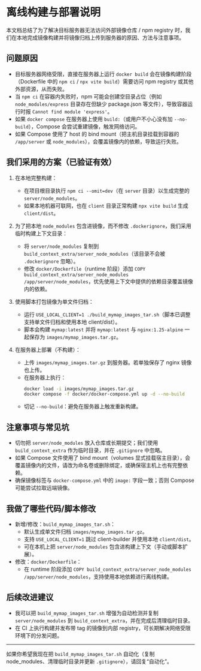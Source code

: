 # 离线构建与部署说明

本文档总结了为了解决目标服务器无法访问外部镜像仓库 / npm registry 时，我们在本地完成镜像构建并将镜像归档上传到服务器的原因、方法与注意事项。

## 问题原因

- 目标服务器网络受限，直接在服务器上运行 `docker build` 会在镜像构建阶段（Dockerfile 中的 `npm ci` / `npx vite build`）需要访问 npm registry 或其他外部资源，从而失败。
- 当 `npm ci` 在容器内失败时，npm 可能会创建空目录占位（例如 `node_modules/express` 目录存在但缺少 package.json 等文件），导致容器运行时报 `Cannot find module 'express'`。
- 如果 `docker compose` 在服务器上使用 `build:`（或用户不小心没有加 `--no-build`），Compose 会尝试重建镜像，触发网络访问。
- 如果 Compose 使用了 host 的 bind mount（把主机目录挂载到容器的 `/app/server` 或 `node_modules`），会覆盖镜像内的依赖，导致运行失败。

## 我们采用的方案（已验证有效）

1. 在本地完整构建：
   - 在项目根目录执行 `npm ci --omit=dev`（在 `server` 目录）以生成完整的 `server/node_modules`。
   - 如果本地机器可联网，也在 `client` 目录正常构建 `npx vite build` 生成 `client/dist`。

2. 为了把本地 `node_modules` 包含进镜像，而不修改 `.dockerignore`，我们采用临时构建上下文目录：
   - 将 `server/node_modules` 复制到 `build_context_extra/server_node_modules`（该目录不会被 `.dockerignore` 忽略）。
   - 修改 `docker/Dockerfile`（runtime 阶段）添加 `COPY build_context_extra/server_node_modules /app/server/node_modules`，优先使用上下文中提供的依赖目录覆盖镜像内的依赖。

3. 使用脚本打包镜像为单文件归档：
   - 运行 `USE_LOCAL_CLIENT=1 ./build_mymap_images_tar.sh`（脚本已调整支持单文件归档和使用本地 client/dist）。
   - 脚本会构建 `mymap:latest` 并将 `mymap:latest` 与 `nginx:1.25-alpine` 一起保存为 `images/mymap_images.tar.gz`。

4. 在服务器上部署（不构建）：
   - 上传 `images/mymap_images.tar.gz` 到服务器。若单独保存了 nginx 镜像也上传。
   - 在服务器上执行：
     ```bash
     docker load -i images/mymap_images.tar.gz
     docker compose -f docker/docker-compose.yml up -d --no-build
     ```
   - 切记 `--no-build`：避免在服务器上触发重新构建。

## 注意事项与常见坑

- 切勿把 `server/node_modules` 放入仓库或长期提交；我们使用 `build_context_extra` 作为临时目录，并在 `.gitignore` 中忽略。
- 如果 Compose 文件使用了 bind mount（volumes 显式挂载宿主目录），会覆盖镜像内的文件，请改为命名卷或删除绑定，或确保宿主机上也有完整依赖。
- 确保镜像标签与 `docker-compose.yml` 中的 `image:` 字段一致；否则 Compose 可能尝试拉取远端镜像。

## 我做了哪些代码/脚本修改

- 新增/修改：`build_mymap_images_tar.sh`：
  - 默认生成单文件归档 `images/mymap_images.tar.gz`。
  - 支持 `USE_LOCAL_CLIENT=1` 跳过 client-builder 并使用本地 `client/dist`。
  - 可在本机上把 `server/node_modules` 包含进构建上下文（手动或脚本扩展）。
- 修改：`docker/Dockerfile`：
  - 在 runtime 阶段添加 `COPY build_context_extra/server_node_modules /app/server/node_modules`，支持使用本地依赖进行离线构建。

## 后续改进建议

- 我可以把 `build_mymap_images_tar.sh` 增强为自动检测并复制 `server/node_modules` 到 `build_context_extra`，并在完成后清理临时目录。
- 在 CI 上执行构建并发布带 tag 的镜像到内部 registry，可长期解决网络受限环境下的分发问题。

---

如果你希望我现在把 `build_mymap_images_tar.sh` 自动化（复制 node_modules、清理临时目录并更新 `.gitignore`），请回复“自动化”。
